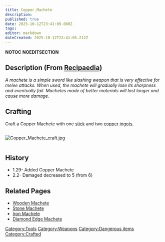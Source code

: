```yaml
---
title: Copper_Machete
description: 
published: true
date: 2025-10-12T23:41:09.080Z
tags: 
editor: markdown
dateCreated: 2025-10-12T23:41:05.212Z
---
```


__NOTOC__ __NOEDITSECTION__

## Description (From [Recipaedia](Recipaedia "wikilink"))

*A machete is a simple sword like slashing weapon that is very effective
for melee attacks. When used, the machete will gradually lose its
sharpness and eventually fail. Machetes made of better materials will
last longer and cause more damage.*

## Crafting

Craft a Copper Machete with one [stick](Stick "wikilink") and two
[copper ingots](Copper_Ingot "wikilink").

<div style="overflow: hidden">

![Copper_Machete_craft.jpg](Copper_Machete_craft.jpg
"Copper_Machete_craft.jpg")

</div>

## History

  - 1.29- Added Copper Machete
  - 2.2- Damaged decreased to 5 (from 6)

## Related Pages

  - [Wooden Machete](Wooden_Machete "wikilink")
  - [Stone Machete](Stone_Machete "wikilink")
  - [Iron Machete](Iron_Machete "wikilink")
  - [Diamond Edge Machete](Diamond_Edge_Machete "wikilink")

[Category:Tools](Category:Tools "wikilink")
[Category:Weapons](Category:Weapons "wikilink") [Category:Dangerous
items](Category:Dangerous_items "wikilink")
[Category:Crafted](Category:Crafted "wikilink")